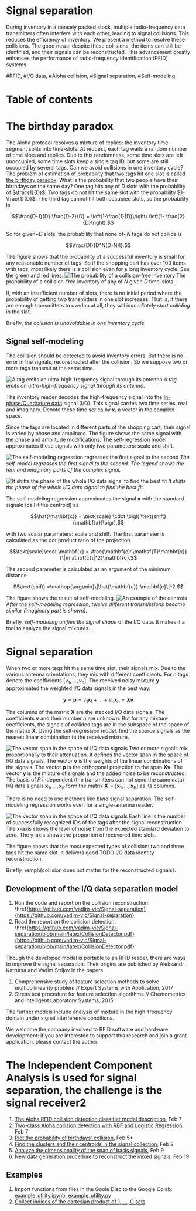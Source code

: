 # Signal separation

During inventory in a densely packed stock, multiple radio-frequency data transmitters often interfere with each other, leading to signal collisions. This reduces the efficiency of inventory. We present a method to resolve these collisions. The good news: despite these collisions, the items can still be identified, and their signals can be reconstructed. This advancement greatly enhances the performance of radio-frequency identification (RFID) systems.

\#RFID, \#I/Q data,  \#Aloha collision, \#Signal separation, \#Self-modeling

# Table of contents

# The birthday paradox
The Aloha protocol resolves a mixture of replies: the inventory time-segment splits into time-slots.  At request, each tag waits a random number of time slots and replies. 
Due to this randomness, some  time slots are left  unoccupied, some time slots keep a single tag ID, but some are still occupied by several tags.  Can we avoid collisions in one inventory cycle? The problem of estimation of probability that two tags hit one slot is called [the birthday paradox](https://dialnet.unirioja.es/descarga/articulo/5997063.pdf). What is the probability that two people have their birthdays on the same day? One tag hits any of $`D`$ slots with the probability of $`\frac{1}{D}`$. Two tags do not hit the same slot with the probability $`1-\frac{1}{D}`$. The third tag cannot hit both occupied slots, so the probability is
```math
\frac{D-1}{D} \frac{D-2}{D} = \left(1-\frac{1}{D}\right) \left(1- \frac{2}{D}\right).
```
So for given~$`D`$ slots,  the probability that none of~$`N`$ tags do not collide is
```math
\frac{D!}{D^N(D-N)!}.
```
The figure shows that the probability of a successful inventory is small for any reasonable number of tags. So if the shopping cart has over 100 items with tags, most likely there is a collision even for a long inventory cycle. See the green and red lines. 
![The probability of a collision-free inventory](/latex/fig_collision_free.png)
The probability of a collision-free inventory of any of $`N`$ given $`D`$ time-slots.

If, with an insufficient number of slots, there is no initial period where the probability of getting two transmitters in one slot increases. That is, if there are enough transmitters to overlap at all, they will *immediately start colliding* in the slot.

Briefly, *the collision is unavoidable in one inventory cycle.*


## Signal self-modeling
The collision should be detected to avoid inventory errors. But there is no error in the signals, reconstructed after the collision. So we suppose two or more tags transmit at the same time. 

![A tag emits an ultra-high-frequency signal through its antenna](latex/EPC-RFID-TAG.svg.png)
*A tag emits an ultra-high-frequency signal through its antenna.*

The inventory reader decodes the high-frequency signal into the [In-phase/Quadrature data](https://en.wikipedia.org/wiki/In-phase_and_quadrature_components#I/Q_data) signal (I/Q). This signal carries two time series, real and imaginary. Denote these time series by $`\mathbf{x}`$, a vector in the complex space. 

Since the tags are located in different parts of the shopping cart, their signal is varied by phase and amplitude. The figure shows the same signal with the phase and amplitude modifications. The self-regression model approximates these signals with only two parameters: scale and shift.

![The self-modeling regression regresses the first signal to the second](latex/fig_amplitude_scaled_distance.png)
*The self-model regresses the first signal to the second. The legend shows the real and imaginary parts of the complex signal.*

![It shifts the phase of the whole I/Q data signal to find the best fit](latex/fig_centroid_still_in_cluster.png)
*It shifts the phase of the whole I/Q data signal to find the best fit.*

The self-modeling regression approximates the signal $`\mathbf{x}`$ with the standard signal$`\mathbf{c}`$ (call it the centroid) as
```math
\hat{\mathbf{c}} = \text{scale} \cdot \bigl( \text{shift}(\mathbf{x})\bigr),
```
with two scalar parameters: scale and shift. The first parameter is calculated as the dot product ratio of the projection 
```math
\text{scale}\cdot \mathbf{x} = \frac{\mathbf{c}^\mathsf{T}\mathbf{x}}{\|\mathbf{c}\|^2}\mathbf{c}.
```
<!--%Note that this ratio could be negative, which is an admissible operation for the I/Q data signal-->
The second parameter is calculated as an argument of the minimum distance
```math
\text{shift} =\mathop{\arg\min}\|\hat{\mathbf{c}}-\mathbf{c}\|^2.
```

The figure shows the result of self-modeling.
![An example of the centrois](latex/fig_cluster.png)
*After the self-modeling regression, twelve different transmissions became similar (imaginary part is shown).*

Briefly, *self-modeling unifies the signal shape* of the I/Q data. It makes it a tool to analyze the signal mixtures. 

# Signal separation
When two or more tags hit the same time slot, their signals mix. Due to the various antenna orientations, they mix with different coefficients. For $`n`$ tags denote the coefficients $`[v_1, \dots, v_n]`$. The received noisy mixture $`\mathbf{y}`$ approximated the weighted I/Q data signals in the best way:
```math
\mathbf{y} \approx \mathbf{p} = v_1 \mathbf{x}_1 + \dots + v_n \mathbf{x}_n = \mathbf{X}\mathbf{v}
```
The columns of the matrix $`\mathbf{X}`$ are the stacked I/Q data signals. 
The coefficients $`\mathbf{v}`$ and their number $`n`$ are unknown. But for any mixture coefficients, the signals of collided tags are in the subspace of the space of the matrix $`\mathbf{X}`$. Using the self-regression model, find the source signals as the nearest linear combination to the received mixture.

![The vector span in the space of I/Q data signals](latex/fig_LSProj_hand.png)
Two or more signals mix proportionally to their attenuation. It defines the vector span in the space of I/Q data signals. The vector $`\mathbf{v}`$ is the weights of the linear combinations of the signals. The vector $`\mathbf{p}`$ is the orthogonal projection to the span $`\mathbf{X}\mathbf{v}`$. The vector $`\mathbf{y}`$ is the mixture of signals and the added noise to be reconstructed. The basis of $`P`$ independent (the transmitters can not send the same data) I/Q data 
signals $`\mathbf{x}_1,\ldots,\mathbf{x}_P`$ form the matrix $`\mathbf{X}=[\mathbf{x}_1,\ldots,\mathbf{x}_P]`$ as its columns.

There is no need to use methods like *blind* signal separation. The self-modeling regression works even for a single-antenna reader. 


![The vector span in the space of I/Q data signals](latex/fig_mix_one.png)
Each line is the number of successfully recognized IDs of the tags after the signal reconstruction. The x-axis shows the level of noise from the expected standard deviation to zero. The y-axis shows the proportion of recovered time slots.

The figure shows that the most expected types of collision: two and three tags hit the same slot. It delivers good TODO I/Q data identity reconstruction.

Briefly, \emph{collision does not matter for the reconstructed signals}. 

## Development of the I/Q data separation model

1. Run the code and report on the collision reconstruction: \href{https://github.com/vadim-vic/Signal-separation}{https://github.com/vadim-vic/Signal-separation}
2. Read the report on the collision detection: \href{https://github.com/vadim-vic/Signal-separation/blob/main/latex/CollisionDetector.pdf}{https://github.com/vadim-vic/Signal-separation/blob/main/latex/CollisionDetector.pdf}

Though the developed model is portable to an RFID reader, there are ways to improve the signal separation. Their origins are published by Aleksandr Katrutsa and Vadim Strijov in the papers 
1. Comprehensive study of feature selection methods to solve multicollinearity problem // Expert Systems with Application, 2017
2. Stress test procedure for feature selection algorithms // Chemometrics and Intelligent Laboratory Systems, 2015

The further models include analysis of mixture in the high-frequency domain under signal interference conditions.

We welcome the company involved to RFID software and hardware development: if you are interested to support this research and join a grant application, please contact the author.






# The Independent Component Analysis is used for signal separation, the challenge is the signal receiver2

1. [The Aloha RFID collision detection classifier model description](latex/CollisionDetector.pdf), Feb 7
2. [Two-class Aloha collision detection with RBF and Logistic Regression](ipynb/AlohaCollisionDetector2class_Feb7.ipynb), Feb 7
3. [Plot the probability of birthdays' collision](ipynb/1_Plot_Birthday_Probability_NQ.ipynb)<!-- for no birthday, one, two, and three or more birthdays on the same day-->, Feb 5+
4. [Find the clusters and their centroids in the signal collection](/ipynb/9_Distance_to_6bit.ipynb), Feb 2
5. [Analyze the dimensionality of the span of basis signals](/ipynb/10_SingularValuesDecomposition.ipynb), Feb 9
6. [New data generation procedure to reconstruct the mixed signals](/ipynb/11_GetData_FindTheBasis.ipynb), Feb 19
   
## Examples
1. Import functions from files in the Goole Disc to the Google Colab: [example_utility.ipynb](examples/example_utility.ipynb), [example_utility.py](examples/example_utility.py)
2. [Collect indices of the cartesian product of 1, ..., C sets](examples/16_Example_Cartesian_UpToC.ipynb)
